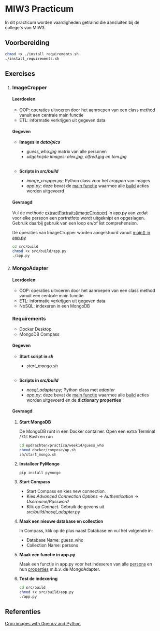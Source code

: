 MIW3 Practicum
==============================
In dit practicum worden vaardigheden getraind die aansluiten bij de college's van MIW3.

## Voorbereiding

```bash
chmod +x ./install_requirements.sh
./install_requirements.sh
```

## Exercises

<ol>

<li>

### ImageCropper

#### Leerdoelen
<ul>
<li>OOP: operaties uitvoeren door het aanroepen van een class method vanuit een centrale main functie</li>
<li>ETL: informatie verkrijgen uit gegeven data</li>
</ul>

#### Gegeven

<ul>

<li>

**Images in <i>data/pics</i>**  
- <i>guess_who.jpg</i> matrix van alle personen
- <i>uitgeknipte images: alex.jpg, alfred.jpg en tom.jpg</i>
</li><br>

<li>

**Scripts in <i>src/build</i>** 
- <i>image_cropper.py</i>; Python class voor het <i>croppen</i> van images
- <i>app.py</i>; deze bevat de <u>main functie</u> waarmee alle <u>build</u> acties worden uitgevoerd
</li>

</ul>

#### Gevraagd

<p>Vul de methode <u>extractPortraits(imageCropper)</u> in app.py aan zodat voor elke persoon een portretfoto wordt uitgeknipt en opgeslagen. Gebruik daarbij gebruik van een loop en/of list comprehension.

De operaties van ImageCropper worden aangestuurd vanuit <u>main() in app.py</u> 

```bash
cd src/build
chmod +x src/build/app.py
./app.py
```

</p>

<li> 

### MongoAdapter

#### Leerdoelen
<ul>
<li>OOP: operaties uitvoeren door het aanroepen van een class method vanuit een centrale main functie</li>
<li>ETL: informatie verkrijgen uit gegeven data</li>
<li>NoSQL: indexeren in een MongoDB</li>
</ul>

### Requirements
<ul>
<li>Docker Desktop</li>
<li>MongoDB Compass</li>
</ul>

#### Gegeven

<ul>

<li>

**Start script in <i>sh</i>**  
- <i>start_mongo.sh</i>
</li><br>

<li>

**Scripts in <i>src/build</i>** 
- <i>nosql_adapter.py</i>; Python class met <i>adapter</i>
- <i>app.py</i>; deze bevat de <u>main functie</u> waarmee alle <u>build</u> acties worden uitgevoerd
    en de <strong>dictionary properties</strong></i>
</li>

</ul>

</li>

#### Gevraagd

<ol>

<li>

**Start MongoDB**

De MongoDB runt in een Docker container.
Open een extra Terminal / Git Bash en run

```bash
cd opdrachten/practica/week14/guess_who
chmod docker/compose/up.sh
sh/start_mongo.sh
```

</li>

<li>

**Installeer PyMongo**

```bash
pip install pymongo
```

</li>

<li>

**Start Compass**

<ul>
<li>Start Compass en kies new connection. </li>
<li>Kies <i>Advanced Connection Options</i> -> <i>Authentication</i> -> <i>Username/Password</i></li>
<li>Klik op <i>Connect</i>.
Gebruik de gevens uit <i>src/build/nosql_adapter.py</i>
</li>
</ul>

</li>

<li>

**Maak een nieuwe database en collection**

<p>
In Compass, klik op de plus naast Database en vul het volgende in:
<ul>
<li>Database Name: guess_who</li>
<li>Collection Name: persons</li>
</ul>

</p>

</li>

<li>

**Maak een functie in app.py**

Maak een functie in app.py voor het indexeren van alle <u>persons</u> en hun <u>properties</u> m.b.v. de MongoAdapter.

</li>

<li>

**Test de indexering**

```bash
cd src/build
chmod +x src/build/app.py
./app.py
```

</li>

</ol>

</li>

</ol>

## Referenties
[Crop images with Opencv and Python](https://www.youtube.com/watch?v=r-pp7flMoQA)